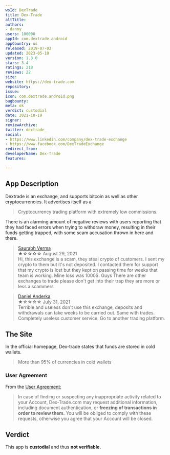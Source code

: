 ```yaml
---
wsId: DexTrade
title: Dex-Trade
altTitle: 
authors:
- danny
users: 100000
appId: com.dextrade.android
appCountry: us
released: 2019-07-03
updated: 2023-05-10
version: 1.3.0
stars: 3.4
ratings: 218
reviews: 22
size: 
website: https://dex-trade.com
repository: 
issue: 
icon: com.dextrade.android.png
bugbounty: 
meta: ok
verdict: custodial
date: 2021-10-19
signer: 
reviewArchive: 
twitter: dextrade_
social:
- https://www.linkedin.com/company/dex-trade-exchange
- https://www.facebook.com/DexTradeExchange
redirect_from: 
developerName: Dex-Trade
features: 

---
```


## App Description
Dextrade is an exchange, and supports bitcoin as well as other cryptocurrencies. It advertises itself as a 

> Cryptocurrency trading platform with extremely low commissions.

There is an alarming amount of negative reviews with users reporting that they had faced errors when trying to withdraw money, resulting in their funds getting trapped, with some scam accusation thrown in here and there.

> [Saurabh Verma](https://play.google.com/store/apps/details?id=com.dextrade.android&reviewId=gp%3AAOqpTOE1OTl__k28EtIoND77RiiV7QWbCEXgxVRiHpFGziRZI9TxW-QcjXEUf_r6fhua5WGgzCC54TsVvCMxKg)<br>
  ★☆☆☆☆ August 29, 2021 <br>
       Hi, this exchange is a scam, they steal crypto of customers. I sent my crypto to them but it's not deposited. I contacted them for support that my crypto is lost but they kept on passing time for weeks that team is working. Mine loss was 1000$. Guys There are other exchanges to trade please don't get into their trap they are more or less a scammers
    
       
 > [Daniel Anderka](https://play.google.com/store/apps/details?id=com.dextrade.android&reviewId=gp%3AAOqpTOFxlgTKUJNzkmqrOl_FQLqRGgHg9B_z2gJobUmpxhr6P-D6V4beNU4dhZ6LUcDu-44JpUZ0p9BAtLy8EQ)<br>
  ★☆☆☆☆ July 31, 2021 <br>
       Terrible and useless don't use this exchange, deposits and withdrawals can take weeks to be carried out. Same with trades. Completely useless customer service. Go to another trading platform.
       
## The Site
In the official homepage, Dex-trade states that funds are stored in cold wallets.

> More than 95% of currencies in cold wallets

### User Agreement
From the [User Agreement:](https://dex-trade.com/info/terms-of-use)

> In case of finding or suspecting any inappropriate activity related to your Account, Dex-Trade.com may request additional information, including document authentication, or **freezing of transactions in order to review them.** You will be obliged to comply with these requests, otherwise you agree that your Account will be closed.

## Verdict
This app is **custodial** and thus **not verifiable.**
